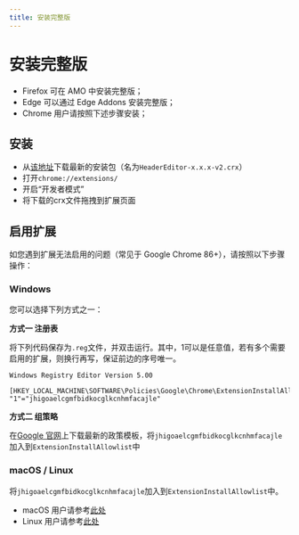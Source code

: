 ```yaml
---
title: 安装完整版
---
```


# 安装完整版

* Firefox 可在 AMO 中安装完整版；
* Edge 可以通过 Edge Addons 安装完整版；
* Chrome 用户请按照下述步骤安装；

## 安装

* 从[该地址](https://github.com/FirefoxBar/HeaderEditor/releases)下载最新的安装包（名为`HeaderEditor-x.x.x-v2.crx`）
* 打开`chrome://extensions/`
* 开启“开发者模式”
* 将下载的crx文件拖拽到扩展页面

## 启用扩展

如您遇到扩展无法启用的问题（常见于 Google Chrome 86+），请按照以下步骤操作：

### Windows

您可以选择下列方式之一：

**方式一 注册表**

将下列代码保存为`.reg`文件，并双击运行。其中，1可以是任意值，若有多个需要启用的扩展，则换行再写，保证前边的序号唯一。

```
Windows Registry Editor Version 5.00

[HKEY_LOCAL_MACHINE\SOFTWARE\Policies\Google\Chrome\ExtensionInstallAllowlist]
"1"="jhigoaelcgmfbidkocglkcnhmfacajle"
```

**方式二 组策略**

在[Google 官网](https://support.google.com/chrome/a/answer/7532015?hl=zh-Hans)上下载最新的政策模板，将`jhigoaelcgmfbidkocglkcnhmfacajle`加入到`ExtensionInstallAllowlist`中

### macOS / Linux

将`jhigoaelcgmfbidkocglkcnhmfacajle`加入到`ExtensionInstallAllowlist`中。

* macOS 用户请参考[此处](https://support.google.com/chrome/a/answer/7517624?hl=zh-Hans)
* Linux 用户请参考[此处](https://support.google.com/chrome/a/answer/7517525?hl=zh-Hans)
